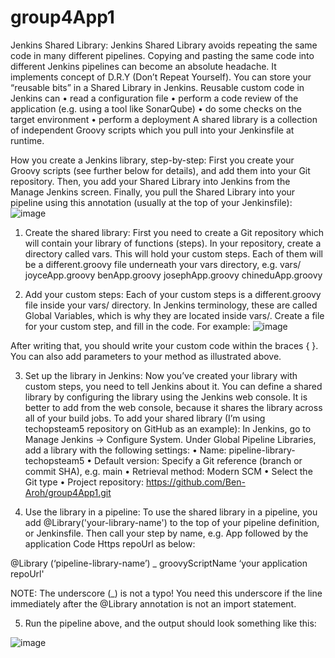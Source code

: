 # group4App1
Jenkins Shared Library:
Jenkins Shared Library avoids repeating the same code in many different pipelines. Copying and pasting the same code into different Jenkins pipelines can become an absolute headache. It implements concept of D.R.Y (Don’t Repeat Yourself).
You can store your “reusable bits” in a Shared Library in Jenkins.
Reusable custom code in Jenkins can
•	read a configuration file
•	perform a code review of the application (e.g. using a tool like SonarQube)
•	do some checks on the target environment
•	perform a deployment
A shared library is a collection of independent Groovy scripts which you pull into your Jenkinsfile at runtime.

How you create a Jenkins library, step-by-step:
First you create your Groovy scripts (see further below for details), and add them into your Git repository.
Then, you add your Shared Library into Jenkins from the Manage Jenkins screen.
Finally, you pull the Shared Library into your pipeline using this annotation (usually at the top of your Jenkinsfile):
 ![image](https://user-images.githubusercontent.com/127508807/231302567-c41f2911-d3a7-46bf-a306-93a3ce51eb22.png)

 
1.	Create the shared library:
First you need to create a Git repository which will contain your library of functions (steps). 
In your repository, create a directory called vars. This will hold your custom steps. Each of them will be a different.groovy file underneath your vars directory, e.g.
vars/
    joyceApp.groovy
    benApp.groovy
    josephApp.groovy
    chineduApp.groovy

2.	Add your custom steps:
Each of your custom steps is a different.groovy file inside your vars/ directory. In Jenkins terminology, these are called Global Variables, which is why they are located inside vars/.
Create a file for your custom step, and fill in the code. For example:
![image](https://user-images.githubusercontent.com/127508807/231302395-d6337d88-634b-4bda-9c93-57e7fb673036.png)

 
After writing that, you should write your custom code within the braces { }. You can also add parameters to your method as illustrated above.

3.	Set up the library in Jenkins:
Now you’ve created your library with custom steps, you need to tell Jenkins about it.
You can define a shared library by configuring the library using the Jenkins web console. It is better to add from the web console, because it shares the library across all of your build jobs.
To add your shared library (I’m using techopsteam5 repository on GitHub as an example):
In Jenkins, go to Manage Jenkins → Configure System. Under Global Pipeline Libraries, add a library with the following settings:
•	Name: pipeline-library-techopsteam5
•	Default version: Specify a Git reference (branch or commit SHA), e.g. main
•	Retrieval method: Modern SCM
•	Select the Git type
•	Project repository:  https://github.com/Ben-Aroh/group4App1.git

4.	Use the library in a pipeline:
To use the shared library in a pipeline, you add @Library('your-library-name') to the top of your pipeline definition, or Jenkinsfile. Then call your step by name, e.g. App followed by the application Code Https repoUrl as below:

@Library (‘pipeline-library-name’) _
groovyScriptName ‘your application repoUrl'

NOTE: The underscore (_) is not a typo! You need this underscore if the line immediately after the @Library annotation is not an import statement.

5.	Run the pipeline above, and the output should look something like this:
 
 ![image](https://user-images.githubusercontent.com/127508807/231302265-c0e00b3b-398e-4444-9a69-12aaa4438a27.png)

